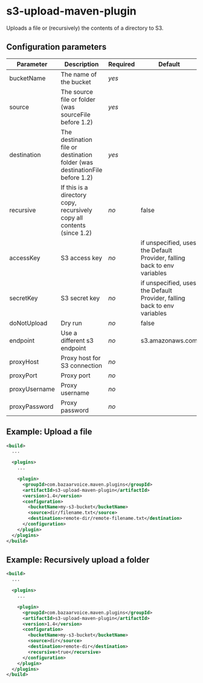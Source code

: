 s3-upload-maven-plugin
======================
Uploads a file or (recursively) the contents of a directory to S3.

Configuration parameters
------------------------

| Parameter | Description | Required | Default |
|-----------|-------------|----------|---------|
|bucketName|The name of the bucket|*yes*| |
|source|The source file or folder (was sourceFile before 1.2)|*yes*| |
|destination|The destination file or destination folder (was destinationFile before 1.2)| *yes*| |
|recursive|If this is a directory copy, recursively copy all contents (since 1.2)| *no* | false |
|accessKey|S3 access key | *no* | if unspecified, uses the Default Provider, falling back to env variables |
|secretKey|S3 secret key | *no* | if unspecified, uses the Default Provider, falling back to env variables |
|doNotUpload|Dry run| *no* | false |
|endpoint|Use a different s3 endpoint| *no* | s3.amazonaws.com |
|proxyHost|Proxy host for S3 connection| *no* | |
|proxyPort|Proxy port| *no* | |
|proxyUsername|Proxy username | *no* | |
|proxyPassword|Proxy password | *no* | |

Example: Upload a file
----------------------
```xml
<build>
  ...

  <plugins>
    ...

    <plugin>
      <groupId>com.bazaarvoice.maven.plugins</groupId>
      <artifactId>s3-upload-maven-plugin</artifactId>
      <version>1.4</version>
      <configuration>
        <bucketName>my-s3-bucket</bucketName>
        <source>dir/filename.txt</source>
        <destination>remote-dir/remote-filename.txt</destination>
      </configuration>
    </plugin>
  </plugins>
</build>
```

Example: Recursively upload a folder
------------------------------------
```xml
<build>
  ...

  <plugins>
    ...

    <plugin>
      <groupId>com.bazaarvoice.maven.plugins</groupId>
      <artifactId>s3-upload-maven-plugin</artifactId>
      <version>1.4</version>
      <configuration>
        <bucketName>my-s3-bucket</bucketName>
        <source>dir</source>
        <destination>remote-dir</destination>
        <recursive>true</recursive>
      </configuration>
    </plugin>
  </plugins>
</build>
```

